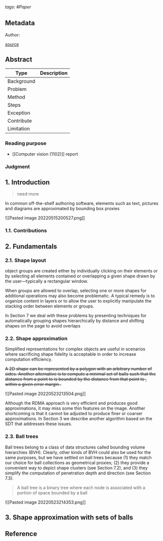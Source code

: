 ###### tags: #Paper

## Metadata

Author: 

[source](https://www-sciencedirect-com.nutc.idm.oclc.org/science/article/pii/S0097849322000231)

## Abstract

| Type       | Description |
| ---------- | ----------- |
| Background |             |
| Problem    |             |
| Method     |             |
| Steps      |             |
| Exception  |             |
| Contribute |             |
| Limitation |             |

### Reading purpose
- [[Computer vision (1102)]] report
### Judgment

## 1. Introduction
> need more

In common off-the-shelf authoring software, elements such as text, pictures and diagrams are approximated by bounding box proxies

![[Pasted image 20220515200527.png]]

### 1.1. Contributions

## 2. Fundamentals
### 2.1. Shape layout
object groups are created either by individually clicking on their elements or by selecting all elements contained or overlapping a given shape drawn by the user—typically a rectangular window.

When groups are allowed to overlap, selecting one or more shapes for additional operations may also become problematic. A typical remedy is to organize content in layers or to allow the user to explicitly manipulate the stacking order between elements or groups.

In Section 7 we deal with these problems by presenting techniques for automatically grouping shapes hierarchically by distance and shifting shapes on the page to avoid overlaps

### 2.2. Shape approximation
Simplified representations for complex objects are useful in scenarios where sacrificing shape fidelity is acceptable in order to increase computation efficiency.

~~A 2D shape  can be represented by a polygon with an arbitrary number of sides. Another alternative is to compute a minimal set of balls  such that the distance from a point to  is bounded by the distance from that point to , within a given error margin .~~

![[Pasted image 20220523213504.png]]

Although the RDMA approach is very efficient and produces good approximations, it may miss some thin features on the image. Another shortcoming is that it cannot be adjusted to produce finer or coarser approximations. In Section 3 we describe another algorithm based on the SDT that addresses these issues.

### 2.3. Ball trees
Ball trees belong to a class of data structures called bounding volume hierarchies (BVH). Clearly, other kinds of BVH could also be used for the same purposes, but we have settled on ball trees because (1) they match our choice for ball collections as geometrical proxies; (2) they provide a convenient way to depict shape clusters (see Section 7.2), and (3) they simplify the computation of penetration depth and direction (see Section 7.3). 

> A ball tree is a binary tree where each node is associated with a portion of space bounded by a ball

![[Pasted image 20220523214353.png]]

## 3. Shape approximation with sets of balls

## Reference
